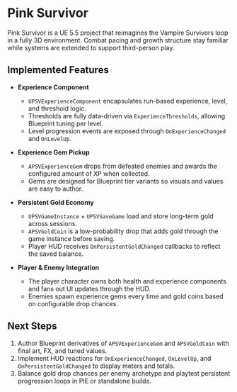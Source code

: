 # Pink Survivor

Pink Survivor is a UE 5.5 project that reimagines the Vampire Survivors loop in a fully 3D environment. Combat pacing and growth structure stay familiar while systems are extended to support third-person play.

## Implemented Features

- **Experience Component**
  - `UPSVExperienceComponent` encapsulates run-based experience, level, and threshold logic.
  - Thresholds are fully data-driven via `ExperienceThresholds`, allowing Blueprint tuning per level.
  - Level progression events are exposed through `OnExperienceChanged` and `OnLevelUp`.

- **Experience Gem Pickup**
  - `APSVExperienceGem` drops from defeated enemies and awards the configured amount of XP when collected.
  - Gems are designed for Blueprint tier variants so visuals and values are easy to author.

- **Persistent Gold Economy**
  - `UPSVGameInstance` + `UPSVSaveGame` load and store long-term gold across sessions.
  - `APSVGoldCoin` is a low-probability drop that adds gold through the game instance before saving.
  - Player HUD receives `OnPersistentGoldChanged` callbacks to reflect the saved balance.

- **Player & Enemy Integration**
  - The player character owns both health and experience components and fans out UI updates through the HUD.
  - Enemies spawn experience gems every time and gold coins based on configurable drop chances.

## Next Steps

1. Author Blueprint derivatives of `APSVExperienceGem` and `APSVGoldCoin` with final art, FX, and tuned values.
2. Implement HUD reactions for `OnExperienceChanged`, `OnLevelUp`, and `OnPersistentGoldChanged` to display meters and totals.
3. Balance gold drop chances per enemy archetype and playtest persistent progression loops in PIE or standalone builds.


